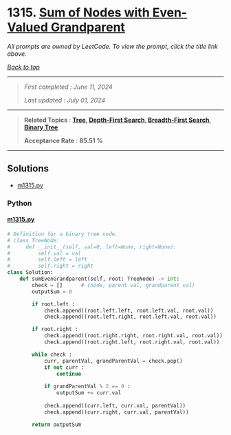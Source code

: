 # 1315. [Sum of Nodes with Even-Valued Grandparent](<https://leetcode.com/problems/sum-of-nodes-with-even-valued-grandparent>)

*All prompts are owned by LeetCode. To view the prompt, click the title link above.*

*[Back to top](<../README.md>)*

------

> *First completed : June 11, 2024*
>
> *Last updated : July 01, 2024*


------

> **Related Topics** : **[Tree](<by_topic/Tree.md>), [Depth-First Search](<by_topic/Depth-First Search.md>), [Breadth-First Search](<by_topic/Breadth-First Search.md>), [Binary Tree](<by_topic/Binary Tree.md>)**
>
> **Acceptance Rate** : **85.51 %**


------

## Solutions

- [m1315.py](<../my-submissions/m1315.py>)
### Python
#### [m1315.py](<../my-submissions/m1315.py>)
```Python
# Definition for a binary tree node.
# class TreeNode:
#     def __init__(self, val=0, left=None, right=None):
#         self.val = val
#         self.left = left
#         self.right = right
class Solution:
    def sumEvenGrandparent(self, root: TreeNode) -> int:
        check = []      # (node, parent val, grandparent val)
        outputSum = 0

        if root.left :
            check.append((root.left.left, root.left.val, root.val))
            check.append((root.left.right, root.left.val, root.val))

        if root.right :
            check.append((root.right.right, root.right.val, root.val))
            check.append((root.right.left, root.right.val, root.val))

        while check :
            curr, parentVal, grandParentVal = check.pop()
            if not curr :
                continue
            
            if grandParentVal % 2 == 0 :
                outputSum += curr.val
            
            check.append((curr.left, curr.val, parentVal))
            check.append((curr.right, curr.val, parentVal))

        return outputSum
```

